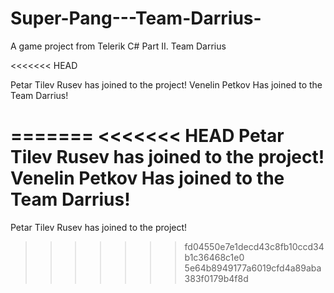 # Super-Pang---Team-Darrius-
A game project from Telerik C# Part II. Team Darrius

<<<<<<< HEAD

Petar Tilev Rusev has joined to the project!
Venelin Petkov Has joined to the Team Darrius!

=======
<<<<<<< HEAD
Petar Tilev Rusev has joined to the project!
Venelin Petkov Has joined to the Team Darrius!
=======
Petar Tilev Rusev has joined to the project!
>>>>>>> fd04550e7e1decd43c8fb10ccd34b1c36468c1e0
>>>>>>> 5e64b8949177a6019cfd4a89aba383f0179b4f8d
